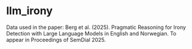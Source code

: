 # llm_irony
Data used in the paper: Berg et al. (2025). Pragmatic Reasoning for Irony Detection with Large Language Models in English and Norwegian. To appear in Proceedings of SemDial 2025.
